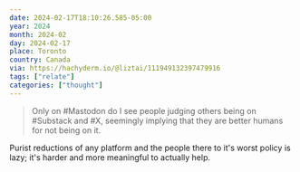 ```yaml
---
date: 2024-02-17T18:10:26.585-05:00
year: 2024
month: 2024-02
day: 2024-02-17
place: Toronto
country: Canada
via: https://hachyderm.io/@liztai/111949132397479916
tags: ["relate"]
categories: ["thought"]
---
```

> Only on #Mastodon do I see people judging others being on #Substack and #X, seemingly implying that they are better humans for not being on it.

Purist reductions of any platform and the people there to it's worst policy is lazy; it's harder and more meaningful to actually help.
